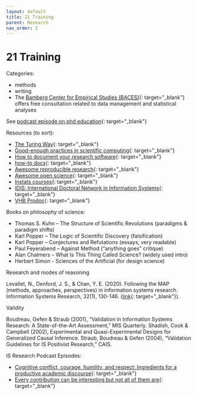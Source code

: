 ```yaml
---
layout: default
title: 21 Training
parent: Research
nav_order: 2
---
```


# 21 Training

Categories:

- methods
- writing
- The [Bamberg Center for Empirical Studies (BACES)](https://www.uni-bamberg.de/baces/){: target="_blank"} offers free consultation related to data management and statistical analyses

See [podcast episode on phd education](https://www.janrecker.com/this-is-research-podcast/nicks-rules-for-a-good-phd-education-24-september-2025/){: target="_blank"}

Resources (to sort):

- [The Turing Way](https://book.the-turing-way.org/){: target="_blank"}
- [Good-enough practices in scientific computing](https://carpentries-lab.github.io/good-enough-practices/index.html){: target="_blank"}
- [How to document your research software](https://coderefinery.github.io/documentation/){: target="_blank"}
- [how-to docs](https://nashpy.readthedocs.io/en/stable/contributing/how-to/index.html){: target="_blank"}
- [Awesome reproducible research](https://github.com/leipzig/awesome-reproducible-research?tab=readme-ov-file){: target="_blank"}
- [Awesome open science](https://github.com/ZoranPandovski/awesome-open-science){: target="_blank"}
- [Instats courses](https://instats.org/){: target="_blank"}
- [IDIS: International Doctoral Network in Information Systems](https://idis.digital/){: target="_blank"}
- [VHB Prodoc](https://www.vhbonline.org/veranstaltungen/prodok){: target="_blank"}

Books on philosophy of science:

- Thomas S. Kuhn – The Structure of Scientific Revolutions (paradigms & paradigm shifts)
- Karl Popper – The Logic of Scientific Discovery (falsification)
- Karl Popper – Conjectures and Refutations (essays, very readable)
- Paul Feyerabend – Against Method (“anything goes” critique)
- Alan Chalmers – What Is This Thing Called Science? (widely used intro)
- Herbert Simon - Sciences of the Artificial (for design science)

Research and modes of reasoning

Levallet, N., Denford, J. S., & Chan, Y. E. (2020). Following the MAP (methods, approaches, perspectives) in information systems research. Information Systems Research, 32(1), 130-146. ([link](https://pubsonline.informs.org/doi/10.1287/isre.2020.0964){: target="_blank"}).

Validity

Boudreau, Gefen & Straub (2001), “Validation in Information Systems Research: A State-of-the-Art Assessment,” MIS Quarterly.
Shadish, Cook & Campbell (2002), Experimental and Quasi-Experimental Designs for Generalized Causal Inference.
Straub, Boudreau & Gefen (2004), “Validation Guidelines for IS Positivist Research,” CAIS.

IS Research Podcast Episodes:
- [Cognitive conflict, courage, humility, and respect: Ingredients for a productive academic discourse](https://www.youtube.com/watch?v=7Eq2JL4qTvQ){: target="_blank"}
- [Every contribution can be interesting but not all of them are](https://www.youtube.com/watch?v=N3NFJlI84Z0){: target="_blank"}
